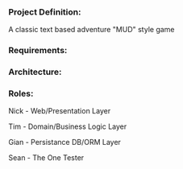 ### Project Definition:

A classic text based adventure "MUD" style game

### Requirements:


### Architecture:


### Roles:

Nick - Web/Presentation Layer

Tim - Domain/Business Logic Layer

Gian - Persistance DB/ORM Layer

Sean - The One Tester
